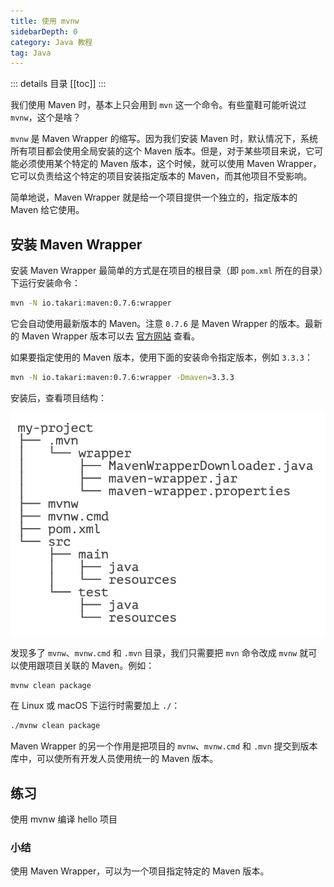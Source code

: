 ```yaml
---
title: 使用 mvnw
sidebarDepth: 0
category: Java 教程
tag: Java
---
```


::: details 目录
[[toc]]
:::


我们使用 Maven 时，基本上只会用到 `mvn` 这一个命令。有些童鞋可能听说过 `mvnw`，这个是啥？

`mvnw` 是 Maven Wrapper 的缩写。因为我们安装 Maven 时，默认情况下，系统所有项目都会使用全局安装的这个 Maven 版本。但是，对于某些项目来说，它可能必须使用某个特定的 Maven 版本，这个时候，就可以使用 Maven Wrapper，它可以负责给这个特定的项目安装指定版本的 Maven，而其他项目不受影响。

简单地说，Maven Wrapper 就是给一个项目提供一个独立的，指定版本的 Maven 给它使用。

## 安装 Maven Wrapper

安装 Maven Wrapper 最简单的方式是在项目的根目录（即 `pom.xml` 所在的目录）下运行安装命令：

```sh
mvn -N io.takari:maven:0.7.6:wrapper
```

它会自动使用最新版本的 Maven。注意 `0.7.6` 是 Maven Wrapper 的版本。最新的 Maven Wrapper 版本可以去 [官方网站](https://github.com/takari/maven-wrapper) 查看。

如果要指定使用的 Maven 版本，使用下面的安装命令指定版本，例如 `3.3.3`：

```sh
mvn -N io.takari:maven:0.7.6:wrapper -Dmaven=3.3.3
```

安装后，查看项目结构：

![image-20231130111157485](assets/image-20231130111157485.png)

发现多了 `mvnw`、`mvnw.cmd` 和 `.mvn` 目录，我们只需要把 `mvn` 命令改成 `mvnw` 就可以使用跟项目关联的 Maven。例如：

```sh
mvnw clean package
```

在 Linux 或 macOS 下运行时需要加上 `./`：

```sh
./mvnw clean package
```

Maven Wrapper 的另一个作用是把项目的 `mvnw`、`mvnw.cmd` 和 `.mvn` 提交到版本库中，可以使所有开发人员使用统一的 Maven 版本。

## 练习

使用 mvnw 编译 hello 项目

### 小结

使用 Maven Wrapper，可以为一个项目指定特定的 Maven 版本。

